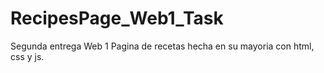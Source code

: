 # RecipesPage_Web1_Task
Segunda entrega Web 1
Pagina de recetas hecha en su mayoria con html, css y js.

